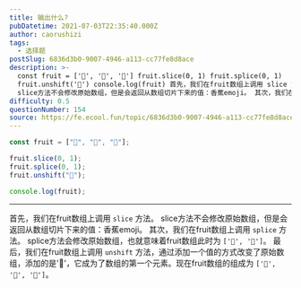 ```yaml
---
title: 输出什么?
pubDatetime: 2021-07-03T22:35:40.000Z
author: caorushizi
tags:
  - 选择题
postSlug: 6836d3b0-9007-4946-a113-cc77fe8d8ace
description: >-
  const fruit = ['🍌', '🍊', '🍎'] fruit.slice(0, 1) fruit.splice(0, 1)
  fruit.unshift('🍇') console.log(fruit) 首先，我们在fruit数组上调用 slice 方法。
  slice方法不会修改原始数组，但是会返回从数组切片下来的值：香蕉emoji。 其次，我们在fruit数组上调用 splice
difficulty: 0.5
questionNumber: 154
source: https://fe.ecool.fun/topic/6836d3b0-9007-4946-a113-cc77fe8d8ace
---
```


```javascript
const fruit = ["🍌", "🍊", "🍎"];

fruit.slice(0, 1);
fruit.splice(0, 1);
fruit.unshift("🍇");

console.log(fruit);
```

---

首先，我们在fruit数组上调用 `slice` 方法。 slice方法不会修改原始数组，但是会返回从数组切片下来的值：香蕉emoji。
其次，我们在fruit数组上调用 `splice` 方法。 splice方法会修改原始数组，也就意味着fruit数组此时为 `['🍊', '🍎']`。
最后，我们在fruit数组上调用 `unshift` 方法，通过添加一个值的方式改变了原始数组，添加的是'🍇'，它成为了数组的第一个元素。现在fruit数组的组成为 `['🍇', '🍊', '🍎']`。
